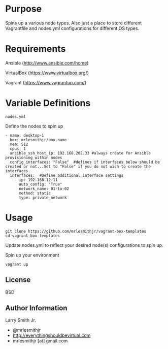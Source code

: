 Purpose
=======

Spins up a various node types. Also just a place to store different Vagrantfile and nodes.yml configurations for different OS types.

Requirements
============

Ansible (http://www.ansible.com/home)

VirtualBox (https://www.virtualbox.org/)

Vagrant (https://www.vagrantup.com/)


Variable Definitions
====================
````
nodes.yml
````
Define the nodes to spin up
````
- name: desktop-1
  box: mrlesmithjr/box-name
  mem: 512
  cpus: 1
  ansible_ssh_host_ip: 192.168.202.33 #always create for Ansible provisioning within nodes
  config_interfaces: "False"  #defines if interfaces below should be created or not...Set to "False" if you do not wish to create the interfaces.
  interfaces:  #Define additional interface settings
    - ip: 192.168.12.11
      auto_config: "True"
      network_name: 01-to-02
      method: static
      type: private_network
````

Usage
=====

````
git clone https://github.com/mrlesmithjr/vagrant-box-templates
cd vagrant-box-templates
````
Update nodes.yml to reflect your desired node(s) configurations to spin up.

Spin up your environment
````
vagrant up
````

License
-------

BSD

Author Information
------------------

Larry Smith Jr.
- @mrlesmithjr
- http://everythingshouldbevirtual.com
- mrlesmithjr [at] gmail.com
